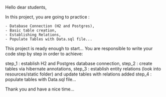 
Hello dear students,

In this project, you are going to practice :

    - Database Connection (H2 and Postgres),
    - Basic table creation, 
    - Establishing Relations,
    - Populate Tables with Data.sql file...

This project is ready enough to start... You are responsible
to write your code step by step in order to achieve:

step_1 : establish H2 and Postgres database connection,
step_2 : create tables via hibernate annotations,
step_3 : establish entity relations (look into resources/static folder)
         and update tables with relations added
step_4 : populate tables with Data.sql file...

Thank you and have a nice time...
